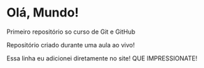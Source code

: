 # Olá, Mundo!
Primeiro repositório so curso de Git e GitHub

Repositório criado durante uma aula ao vivo!

Essa linha eu adicionei diretamente no site! QUE IMPRESSIONATE!
